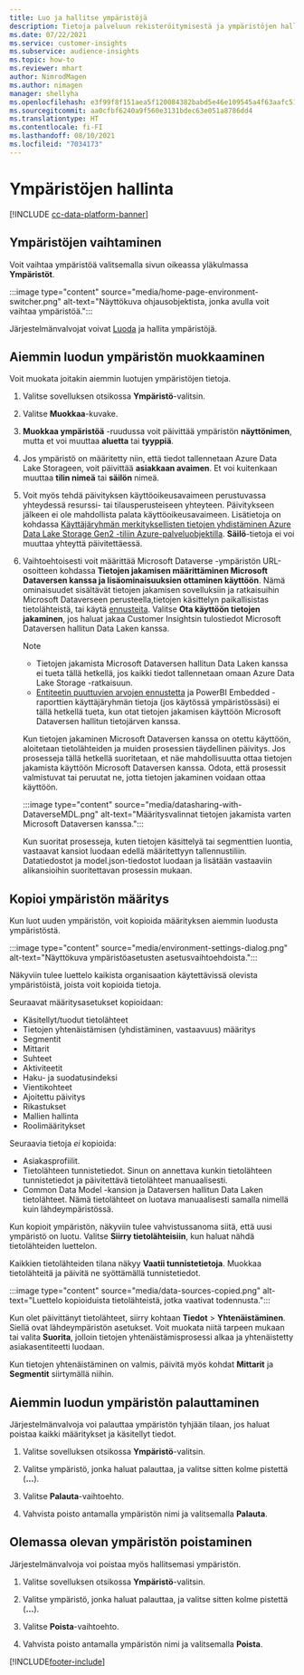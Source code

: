 ```yaml
---
title: Luo ja hallitse ympäristöjä
description: Tietoja palveluun rekisteröitymisestä ja ympäristöjen hallinnasta.
ms.date: 07/22/2021
ms.service: customer-insights
ms.subservice: audience-insights
ms.topic: how-to
ms.reviewer: mhart
author: NimrodMagen
ms.author: nimagen
manager: shellyha
ms.openlocfilehash: e3f99f8f151aea5f120084382babd5e46e109545a4f63aafc51c3ecb1400cc33
ms.sourcegitcommit: aa0cfbf6240a9f560e3131bdec63e051a8786dd4
ms.translationtype: HT
ms.contentlocale: fi-FI
ms.lasthandoff: 08/10/2021
ms.locfileid: "7034173"
---
```

# <a name="manage-environments"></a>Ympäristöjen hallinta

[!INCLUDE [cc-data-platform-banner](../includes/cc-data-platform-banner.md)]

## <a name="switch-environments"></a>Ympäristöjen vaihtaminen

Voit vaihtaa ympäristöä valitsemalla sivun oikeassa yläkulmassa **Ympäristöt**.

:::image type="content" source="media/home-page-environment-switcher.png" alt-text="Näyttökuva ohjausobjektista, jonka avulla voit vaihtaa ympäristöä.":::

Järjestelmänvalvojat voivat [Luoda](get-started-paid.md) ja hallita ympäristöjä.

## <a name="edit-an-existing-environment"></a>Aiemmin luodun ympäristön muokkaaminen

Voit muokata joitakin aiemmin luotujen ympäristöjen tietoja.

1.  Valitse sovelluksen otsikossa **Ympäristö**-valitsin.

2.  Valitse **Muokkaa**-kuvake.

3. **Muokkaa ympäristöä** -ruudussa voit päivittää ympäristön **näyttönimen**, mutta et voi muuttaa **aluetta** tai **tyyppiä**.

4. Jos ympäristö on määritetty niin, että tiedot tallennetaan Azure Data Lake Storageen, voit päivittää **asiakkaan avaimen**. Et voi kuitenkaan muuttaa **tilin nimeä** tai **säilön** nimeä.

5. Voit myös tehdä päivityksen käyttöoikeusavaimeen perustuvassa yhteydessä resurssi- tai tilausperusteiseen yhteyteen. Päivitykseen jälkeen ei ole mahdollista palata käyttöoikeusavaimeen. Lisätietoja on kohdassa [Käyttäjäryhmän merkityksellisten tietojen yhdistäminen Azure Data Lake Storage Gen2 -tiliin Azure-palveluobjektilla](connect-service-principal.md). **Säilö**-tietoja ei voi muuttaa yhteyttä päivitettäessä.

6. Vaihtoehtoisesti voit määrittää Microsoft Dataverse -ympäristön URL-osoitteen kohdassa **Tietojen jakamisen määrittäminen Microsoft Dataversen kanssa ja lisäominaisuuksien ottaminen käyttöön**. Nämä ominaisuudet sisältävät tietojen jakamisen sovelluksiin ja ratkaisuihin Microsoft Dataverseen perusteella,tietojen käsittelyn paikallisistas tietolähteistä, tai käytä [ennusteita](predictions.md). Valitse **Ota käyttöön tietojen jakaminen**, jos haluat jakaa Customer Insightsin tulostiedot Microsoft Dataversen hallitun Data Laken kanssa.

   > [!NOTE]
   > - Tietojen jakamista Microsoft Dataversen hallitun Data Laken kanssa ei tueta tällä hetkellä, jos kaikki tiedot tallennetaan omaan Azure Data Lake Storage -ratkaisuun.
   > - [Entiteetin puuttuvien arvojen ennustetta](predictions.md) ja PowerBI Embedded -raporttien käyttäjäryhmän tietoja (jos käytössä ympäristössäsi) ei tällä hetkellä tueta, kun otat tietojen jakamisen käyttöön Microsoft Dataversen hallitun tietojärven kanssa.

   Kun tietojen jakaminen Microsoft Dataversen kanssa on otettu käyttöön, aloitetaan tietolähteiden ja muiden prosessien täydellinen päivitys. Jos prosesseja tällä hetkellä suoritetaan, et näe mahdollisuutta ottaa tietojen jakamista käyttöön Microsoft Dataversen kanssa. Odota, että prosessit valmistuvat tai peruutat ne, jotta tietojen jakaminen voidaan ottaa käyttöön. 
   
   :::image type="content" source="media/datasharing-with-DataverseMDL.png" alt-text="Määritysvalinnat tietojen jakamista varten Microsoft Dataversen kanssa.":::
   
   Kun suoritat prosesseja, kuten tietojen käsittelyä tai segmenttien luontia, vastaavat kansiot luodaan edellä määritettyyn tallennustiliin. Datatiedostot ja model.json-tiedostot luodaan ja lisätään vastaaviin alikansioihin suoritettavan prosessin mukaan.

## <a name="copy-the-environment-configuration"></a>Kopioi ympäristön määritys

Kun luot uuden ympäristön, voit kopioida määrityksen aiemmin luodusta ympäristöstä. 

:::image type="content" source="media/environment-settings-dialog.png" alt-text="Näyttökuva ympäristöasetusten asetusvaihtoehdoista.":::

Näkyviin tulee luettelo kaikista organisaation käytettävissä olevista ympäristöistä, joista voit kopioida tietoja.

Seuraavat määritysasetukset kopioidaan:

- Käsitellyt/tuodut tietolähteet
- Tietojen yhtenäistämisen (yhdistäminen, vastaavuus) määritys
- Segmentit
- Mittarit
- Suhteet
- Aktiviteetit
- Haku- ja suodatusindeksi
- Vientikohteet
- Ajoitettu päivitys
- Rikastukset
- Mallien hallinta
- Roolimääritykset

Seuraavia tietoja *ei* kopioida:

- Asiakasprofiilit.
- Tietolähteen tunnistetiedot. Sinun on annettava kunkin tietolähteen tunnistetiedot ja päivitettävä tietolähteet manuaalisesti.
- Common Data Model -kansion ja Dataversen hallitun Data Laken tietolähteet. Nämä tietolähteet on luotava manuaalisesti samalla nimellä kuin lähdeympäristössä.

Kun kopioit ympäristön, näkyviin tulee vahvistussanoma siitä, että uusi ympäristö on luotu. Valitse **Siirry tietolähteisiin**, kun haluat nähdä tietolähteiden luettelon.

Kaikkien tietolähteiden tilana näkyy **Vaatii tunnistetietoja**. Muokkaa tietolähteitä ja päivitä ne syöttämällä tunnistetiedot.

:::image type="content" source="media/data-sources-copied.png" alt-text="Luettelo kopioiduista tietolähteistä, jotka vaativat todennusta.":::

Kun olet päivittänyt tietolähteet, siirry kohtaan **Tiedot** > **Yhtenäistäminen**. Siellä ovat lähdeympäristön asetukset. Voit muokata niitä tarpeen mukaan tai valita **Suorita**, jolloin tietojen yhtenäistämisprosessi alkaa ja yhtenäistetty asiakasentiteetti luodaan.

Kun tietojen yhtenäistäminen on valmis, päivitä myös kohdat **Mittarit** ja **Segmentit** siirtymällä niihin.

## <a name="reset-an-existing-environment"></a>Aiemmin luodun ympäristön palauttaminen

Järjestelmänvalvoja voi palauttaa ympäristön tyhjään tilaan, jos haluat poistaa kaikki määritykset ja käsitellyt tiedot.

1.  Valitse sovelluksen otsikossa **Ympäristö**-valitsin. 

2.  Valitse ympäristö, jonka haluat palauttaa, ja valitse sitten kolme pistettä (**...**). 

3. Valitse **Palauta**-vaihtoehto. 

4.  Vahvista poisto antamalla ympäristön nimi ja valitsemalla **Palauta**.

## <a name="delete-an-existing-environment"></a>Olemassa olevan ympäristön poistaminen

Järjestelmänvalvoja voi poistaa myös hallitsemasi ympäristön.

1.  Valitse sovelluksen otsikossa **Ympäristö**-valitsin.

2.  Valitse ympäristö, jonka haluat palauttaa, ja valitse sitten kolme pistettä (**...**). 

3. Valitse **Poista**-vaihtoehto. 

4.  Vahvista poisto antamalla ympäristön nimi ja valitsemalla **Poista**.


[!INCLUDE[footer-include](../includes/footer-banner.md)]

